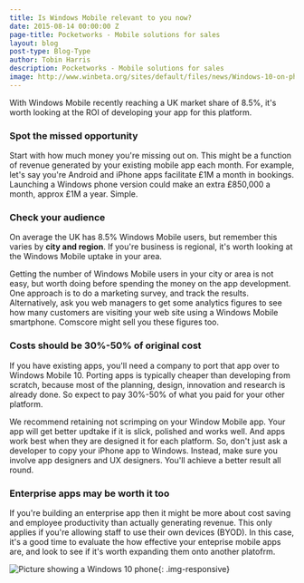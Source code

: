 ```yaml
---
title: Is Windows Mobile relevant to you now?
date: 2015-08-14 00:00:00 Z
page-title: Pocketworks - Mobile solutions for sales
layout: blog
post-type: Blog-Type
author: Tobin Harris
description: Pocketworks - Mobile solutions for sales
image: http://www.winbeta.org/sites/default/files/news/Windows-10-on-phones_2.jpg
---
```


With Windows Mobile recently reaching a UK market share of 8.5%, it's worth looking at the ROI of developing your app for this platform.

<!--more-->

### Spot the missed opportunity

Start with how much money you're missing out on. This might be a function of revenue generated by your existing mobile app each month. For example, let's say you're Android and iPhone apps facilitate £1M a month in bookings. Launching a Windows phone version could make an extra £850,000 a month, approx £1M a year. Simple.

### Check your audience

On average the UK has 8.5% Windows Mobile users, but remember this varies by **city and region**. If you're business is regional, it's worth looking at the Windows Mobile uptake in your area.

Getting the number of Windows Mobile users in your city or area is not easy, but worth doing before spending the money on the app development. One approach is to do a marketing survey, and track the results. Alternatively, ask you web managers to get some analytics figures to see how many customers are visiting your web site using a Windows Mobile smartphone. Comscore might sell you these figures too.

### Costs should be 30%-50% of original cost

If you have existing apps, you'll need a company to port that app over to Windows Mobile 10. Porting apps is typically cheaper than developing from scratch, because most of the planning, design, innovation and research is already done. So expect to pay 30%-50% of what you paid for your other platform.

We recommend retaining not scrimping on your Window Mobile app. Your app will get better updtake if it is slick, polished and works well. And apps work best when they are designed it for each platform. So, don't just ask a developer to copy your iPhone app to Windows. Instead, make sure you involve app designers and UX designers. You'll achieve a better result all round.

### Enterprise apps may be worth it too

If you're building an enterprise app then it might be more about cost saving and employee productivity than actually generating revenue. This only applies if you're allowing staff to use their own devices (BYOD). In this case, it's a good time to evaluate the how effective your enteprise mobile apps are, and look to see if it's worth expanding them onto another platofrm.

![Picture showing a Windows 10 phone](http://www.winbeta.org/sites/default/files/news/Windows-10-on-phones_2.jpg){: .img-responsive}
